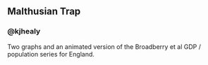 ## Malthusian Trap
### @kjhealy

Two graphs and an animated version of the Broadberry et al GDP / population series for England.
